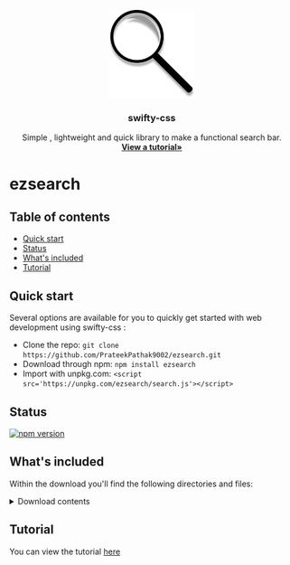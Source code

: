<p align="center">
  <a href="https://prateekpathak9002.github.io/swifty-css/">
    <img src="https://github.com/PrateekPathak9002/ezsearch/blob/main/logo.png"  width="30%" height="30%">
  </a>
</p>
<h3 align="center">swifty-css</h3>
<p align="center">
  Simple , lightweight and quick library to make a functional search bar.
  <br>
  <a href="https://prateekpathak9002.github.io/ezsearch/"><strong>View a tutorial»</strong></a>
</p>

# ezsearch


## Table of contents
- [Quick start](#quick-start)
- [Status](#status)
- [What's included](#whats-included)
- [Tutorial](#documentation)

## Quick start
Several options are available for you to quickly get started with web development using swifty-css :
- Clone the repo: `git clone https://github.com/PrateekPathak9002/ezsearch.git`
- Download through npm: `npm install ezsearch`
- Import with unpkg.com: `<script src='https://unpkg.com/ezsearch/search.js'></script>` 

## Status 
[![npm version](https://img.shields.io/npm/v/ezsearch)](https://www.npmjs.com/package/ezsearch)


## What's included

Within the download you'll find the following directories and files:

<details><summary>Download contents</summary>

```text
swifty-css/
├── docs/
|   ├──index.html
├── README.md
├── example.html
├── logo.png
├── package.json
├── search.js
```
</details>


## Tutorial
You can view the tutorial [here](https://prateekpathak9002.github.io/ezsearch/)
